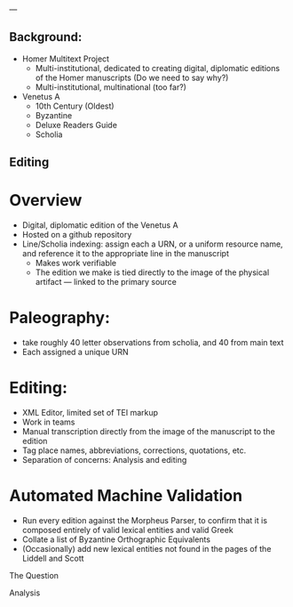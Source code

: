 —
## Background:
- Homer Multitext Project
	- Multi-institutional, dedicated to creating digital, diplomatic editions of the Homer manuscripts (Do we need to say why?)
	- Multi-institutional, multinational (too far?)
- Venetus A
	- 10th Century (Oldest)
	- Byzantine
	- Deluxe Readers Guide
	- Scholia

## Editing

# Overview
- Digital, diplomatic edition of the Venetus A
- Hosted on a github repository
- Line/Scholia indexing: assign each a URN, or a uniform resource name, and reference it to the appropriate line in the 		manuscript	
	- Makes work verifiable
	- The edition we make is tied directly to the image of the physical artifact — linked to the primary source
	
# Paleography: 
- take roughly 40 letter observations from scholia, and 40 from main text		
- Each assigned a unique URN
	
# Editing:
- XML Editor, limited set of TEI markup	
- Work in teams
- Manual transcription directly from the image of the manuscript to the edition	
- Tag place names, abbreviations, corrections, quotations, etc.
- Separation of concerns: Analysis and editing
	
# Automated Machine Validation
- Run every edition against the Morpheus Parser, to confirm that it is composed entirely of valid lexical entities and 	valid Greek 
- Collate a list of Byzantine Orthographic Equivalents
- (Occasionally) add new lexical entities not found in the pages of the Liddell and Scott
	

	


The Question

Analysis

